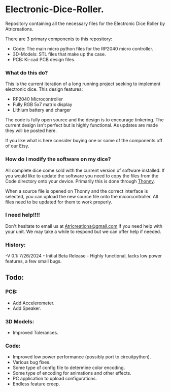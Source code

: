 # Electronic-Dice-Roller.

Repository containing all the necessary files for the Electronic Dice Roller by Atricreations. 

There are 3 primary components to this repository:
- Code: The main micro python files for the RP2040 micro controller.
- 3D-Models: STL files that make up the case.
- PCB: Ki-cad PCB design files.


### What do this do?
This is the current iteration of a long running project seeking to implement electronic dice. This design features:
- RP2040 Microcontroller
- Fully RGB 5x7 matrix display
- Lithium battery and charger

The code is fully open source and the design is to encourage tinkering. The current design isn't perfect but is highly functional. As updates are made they will be posted here. 

 If you like what is here consider buying one or some of the components off of our Etsy. 
### How do I modify the software on my dice? 
 All complete dice come sold with the current version of software installed. If you would like to update the software you need to copy the files from the Code directory onto your device. Primarily this is done through [Thonny](https://thonny.org/). 
 
When a source file is opened on Thonny and the correct interface is selected, you can upload the new source file onto the micorcontroller. All files need to be updated for them to work properly. 

### I need help!!!!
Don't hesitate to email us at Atricreations@gmail.com if you need help with your unit. We may take a while to respond but we can offer help if needed. 

### History:
-V 0.1: 7/26/2024 -  Initial Beta Release - Highly functional, lacks low power features, a few small bugs. 

## Todo: 
### PCB:
- Add Accelerometer.
- Add Speaker.
### 3D Models:
- Improved Tolerances.
### Code:
- Improved low power performance (possibly port to circuitpython).
- Various bug fixes.
- Some type of config file to determine color encoding.
- Some type of encoding for animations and other effects.
- PC application to upload configurations.
- Endless feature creep. 
